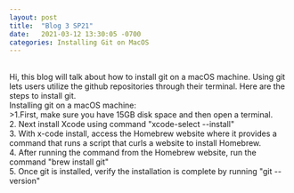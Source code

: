 ```yaml
---
layout: post
title:  "Blog 3 SP21"
date:   2021-03-12 13:30:05 -0700
categories: Installing Git on MacOS
---
```

<br />
Hi, this blog will talk about how to install git on a macOS machine. Using git lets users utilize the github repositories through their terminal. Here are the steps to install git.
<br />
Installing git on a macOS machine:<br />
>1.First, make sure you have 15GB disk space and then open a terminal.<br />
2. Next install Xcode using command "xcode-select --install" <br />
3. With x-code install, access the Homebrew website where it provides a command that runs a script that curls a website to install Homebrew. <br />
4. After running the command from the Homebrew website, run the command "brew install git" <br />
5. Once git is installed, verify the installation is complete by running "git --version"
